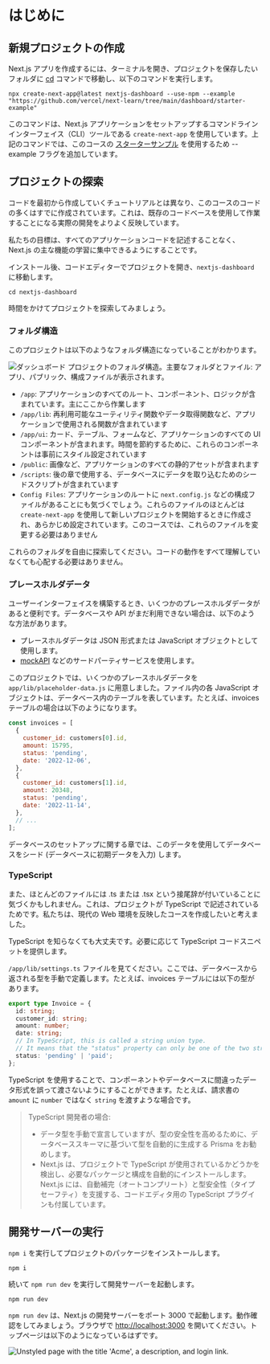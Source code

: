 # はじめに

## 新規プロジェクトの作成

Next.js アプリを作成するには、ターミナルを開き、プロジェクトを保存したいフォルダに [cd](https://developer.mozilla.org/en-US/docs/Learn/Tools_and_testing/Understanding_client-side_tools/Command_line#basic_built-in_terminal_commands) コマンドで移動し、以下のコマンドを実行します。

```shell
npx create-next-app@latest nextjs-dashboard --use-npm --example "https://github.com/vercel/next-learn/tree/main/dashboard/starter-example"
```

このコマンドは、Next.js アプリケーションをセットアップするコマンドラインインターフェイス（CLI）ツールである `create-next-app` を使用しています。上記のコマンドでは、このコースの [スターターサンプル](https://github.com/vercel/next-learn/tree/main/dashboard/starter-example) を使用するため --example フラグを追加しています。

## プロジェクトの探索

コードを最初から作成していくチュートリアルとは異なり、このコースのコードの多くはすでに作成されています。これは、既存のコードベースを使用して作業することになる実際の開発をよりよく反映しています。

私たちの目標は、すべてのアプリケーションコードを記述することなく、Next.js の主な機能の学習に集中できるようにすることです。

インストール後、コードエディターでプロジェクトを開き、`nextjs-dashboard` に移動します。

```shell
cd nextjs-dashboard
```

時間をかけてプロジェクトを探索してみましょう。

### フォルダ構造

このプロジェクトは以下のようなフォルダ構造になっていることがわかります。

![ダッシュボード プロジェクトのフォルダ構造。主要なフォルダとファイル: アプリ、パブリック、構成ファイルが表示されます。](/_images/learn-folder-structure.avif)

- `/app`: アプリケーションのすべてのルート、コンポーネント、ロジックが含まれています。主にここから作業します
- `/app/lib`: 再利用可能なユーティリティ関数やデータ取得関数など、アプリケーションで使用される関数が含まれています
- `/app/ui`: カード、テーブル、フォームなど、アプリケーションのすべての UI コンポーネントが含まれます。時間を節約するために、これらのコンポーネントは事前にスタイル設定されています
- `/public`: 画像など、アプリケーションのすべての静的アセットが含まれます
- `/scripts`: 後の章で使用する、データベースにデータを取り込むためのシードスクリプトが含まれています
- `Config Files`: アプリケーションのルートに `next.config.js` などの構成ファイルがあることにも気づくでしょう。これらのファイルのほとんどは `create-next-app` を使用して新しいプロジェクトを開始するときに作成され、あらかじめ設定されています。このコースでは、これらのファイルを変更する必要はありません

これらのフォルダを自由に探索してください。コードの動作をすべて理解していなくても心配する必要はありません。

### プレースホルダデータ

ユーザーインターフェイスを構築するとき、いくつかのプレースホルダデータがあると便利です。データベースや API がまだ利用できない場合は、以下のような方法があります。

- プレースホルダデータは JSON 形式または JavaScript オブジェクトとして使用します。
- [mockAPI](https://mockapi.io/) などのサードパーティサービスを使用します。

このプロジェクトでは、いくつかのプレースホルダデータを `app/lib/placeholder-data.js` に用意しました。ファイル内の各 JavaScript オブジェクトは、データベース内のテーブルを表しています。たとえば、invoices テーブルの場合は以下のようになります。

```js
const invoices = [
  {
    customer_id: customers[0].id,
    amount: 15795,
    status: 'pending',
    date: '2022-12-06',
  },
  {
    customer_id: customers[1].id,
    amount: 20348,
    status: 'pending',
    date: '2022-11-14',
  },
  // ...
];
```

データベースのセットアップに関する章では、このデータを使用してデータベースをシード (データベースに初期データを入力) します。

### TypeScript

また、ほとんどのファイルには .ts または .tsx という接尾辞が付いていることに気づくかもしれません。これは、プロジェクトが TypeScript で記述されているためです。私たちは、現代の Web 環境を反映したコースを作成したいと考えました。

TypeScript を知らなくても大丈夫です。必要に応じて TypeScript コードスニペットを提供します。

`/app/lib/settings.ts` ファイルを見てください。ここでは、データベースから返される型を手動で定義します。たとえば、invoices テーブルには以下の型があります。

```ts /app/lib/definitions.ts
export type Invoice = {
  id: string;
  customer_id: string;
  amount: number;
  date: string;
  // In TypeScript, this is called a string union type.
  // It means that the "status" property can only be one of the two strings: 'pending' or 'paid'.
  status: 'pending' | 'paid';
};
```

TypeScript を使用することで、コンポーネントやデータベースに間違ったデータ形式を誤って渡さないようにすることができます。たとえば、請求書の `amount` に `number` ではなく `string` を渡すような場合です。

> TypeScript 開発者の場合:
> - データ型を手動で宣言していますが、型の安全性を高めるために、データベーススキーマに基づいて型を自動的に生成する Prisma をお勧めします。
> - Next.js は、プロジェクトで TypeScript が使用されているかどうかを検出し、必要なパッケージと構成を自動的にインストールします。Next.js には、自動補完（オートコンプリート）と型安全性（タイプセーフティ）を支援する、コードエディタ用の TypeScript プラグインも付属しています。

## 開発サーバーの実行

`npm i` を実行してプロジェクトのパッケージをインストールします。

```shell
npm i
```

続いて `npm run dev` を実行して開発サーバーを起動します。

```shell
npm run dev
```

`npm run dev` は、Next.js の開発サーバーをポート 3000 で起動します。動作確認をしてみましょう。ブラウザで [http://localhost:3000](http://localhost:3000) を開いてください。トップページは以下のようになっているはずです。

![Unstyled page with the title 'Acme', a description, and login link.](/_images/acme-unstyled.avif)